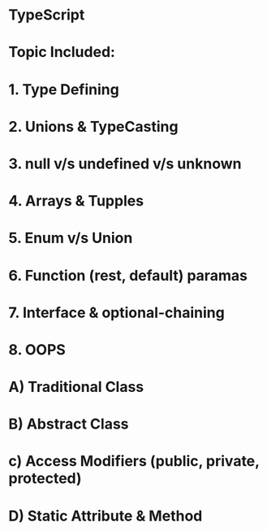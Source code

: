 # TypeScript
# Topic Included:

# 1. Type Defining
# 2. Unions & TypeCasting
# 3. null v/s undefined v/s unknown
# 4. Arrays & Tupples
# 5. Enum v/s Union
# 6. Function (rest, default) paramas 
# 7. Interface & optional-chaining
# 8. OOPS 
# A) Traditional Class
# B) Abstract Class
# c) Access Modifiers (public, private, protected)
# D) Static Attribute & Method




